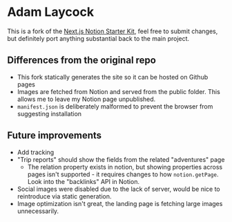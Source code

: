 # Adam Laycock

This is a fork of the [Next.js Notion Starter Kit](https://github.com/transitive-bullshit/nextjs-notion-starter-kit), feel free to submit changes, but definitely port anything substantial back to the main project.

## Differences from the original repo

- This fork statically generates the site so it can be hosted on Github pages
- Images are fetched from Notion and served from the public folder. This allows me to leave my
  Notion page unpublished.
- `manifest.json` is deliberately malformed to prevent the browser from suggesting installation

## Future improvements

- Add tracking
- "Trip reports" should show the fields from the related "adventures" page
  - The relation property exists in notion, but showing properties across pages isn't supported -
    it requires changes to how `notion.getPage`. Look into the "backlinks" API in Notion.
- Social images were disabled due to the lack of server, would be nice to reintroduce via static
  generation.
- Image optimization isn't great, the landing page is fetching large images unnecessarily.
